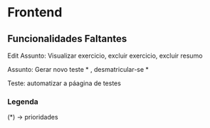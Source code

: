 # Frontend

## Funcionalidades Faltantes

Edit Assunto: Visualizar exercicio, excluir exercicio, excluir resumo

Assunto: Gerar novo teste * , desmatricular-se *

Teste: automatizar a páagina de testes

### Legenda
(*) -> prioridades